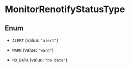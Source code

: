 

# MonitorRenotifyStatusType

## Enum


* `ALERT` (value: `"alert"`)

* `WARN` (value: `"warn"`)

* `NO_DATA` (value: `"no data"`)



